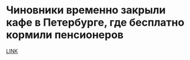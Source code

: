 # Чиновники временно закрыли кафе в Петербурге, где бесплатно кормили пенсионеров



[LINK](https://varlamov.ru/3446852.html)
